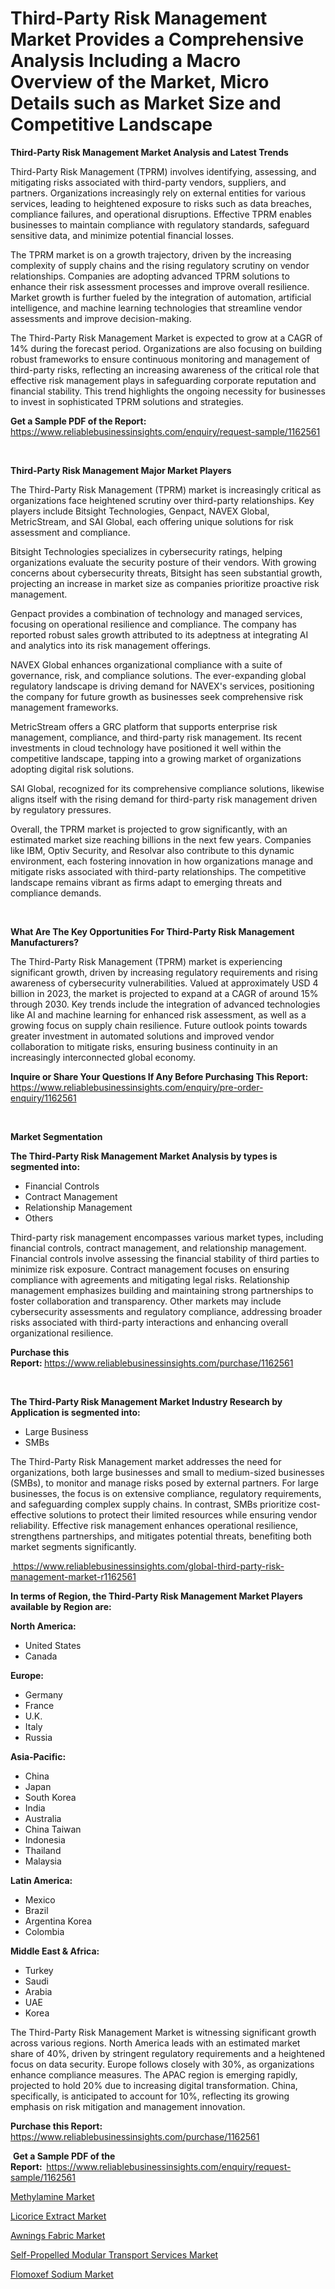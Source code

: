 <p><h1>Third-Party Risk Management Market Provides a Comprehensive Analysis Including a Macro Overview of the Market, Micro Details such as Market Size and Competitive Landscape</h1></p><p><strong>Third-Party Risk Management Market Analysis and Latest Trends</strong></p>
<p><p>Third-Party Risk Management (TPRM) involves identifying, assessing, and mitigating risks associated with third-party vendors, suppliers, and partners. Organizations increasingly rely on external entities for various services, leading to heightened exposure to risks such as data breaches, compliance failures, and operational disruptions. Effective TPRM enables businesses to maintain compliance with regulatory standards, safeguard sensitive data, and minimize potential financial losses.</p><p>The TPRM market is on a growth trajectory, driven by the increasing complexity of supply chains and the rising regulatory scrutiny on vendor relationships. Companies are adopting advanced TPRM solutions to enhance their risk assessment processes and improve overall resilience. Market growth is further fueled by the integration of automation, artificial intelligence, and machine learning technologies that streamline vendor assessments and improve decision-making.</p><p>The Third-Party Risk Management Market is expected to grow at a CAGR of 14% during the forecast period. Organizations are also focusing on building robust frameworks to ensure continuous monitoring and management of third-party risks, reflecting an increasing awareness of the critical role that effective risk management plays in safeguarding corporate reputation and financial stability. This trend highlights the ongoing necessity for businesses to invest in sophisticated TPRM solutions and strategies.</p></p>
<p><strong>Get a Sample PDF of the Report:&nbsp;</strong> <a href="https://www.reliablebusinessinsights.com/enquiry/request-sample/1162561?utm_campaign=112&utm_medium=2&utm_source=Github&utm_content=ia&utm_term=10122024&utm_id=third-party-risk-management">https://www.reliablebusinessinsights.com/enquiry/request-sample/1162561</a></p>
<p>&nbsp;</p>
<p><strong>Third-Party Risk Management Major Market Players</strong></p>
<p><p>The Third-Party Risk Management (TPRM) market is increasingly critical as organizations face heightened scrutiny over third-party relationships. Key players include Bitsight Technologies, Genpact, NAVEX Global, MetricStream, and SAI Global, each offering unique solutions for risk assessment and compliance.</p><p>Bitsight Technologies specializes in cybersecurity ratings, helping organizations evaluate the security posture of their vendors. With growing concerns about cybersecurity threats, Bitsight has seen substantial growth, projecting an increase in market size as companies prioritize proactive risk management.</p><p>Genpact provides a combination of technology and managed services, focusing on operational resilience and compliance. The company has reported robust sales growth attributed to its adeptness at integrating AI and analytics into its risk management offerings.</p><p>NAVEX Global enhances organizational compliance with a suite of governance, risk, and compliance solutions. The ever-expanding global regulatory landscape is driving demand for NAVEX's services, positioning the company for future growth as businesses seek comprehensive risk management frameworks.</p><p>MetricStream offers a GRC platform that supports enterprise risk management, compliance, and third-party risk management. Its recent investments in cloud technology have positioned it well within the competitive landscape, tapping into a growing market of organizations adopting digital risk solutions.</p><p>SAI Global, recognized for its comprehensive compliance solutions, likewise aligns itself with the rising demand for third-party risk management driven by regulatory pressures. </p><p>Overall, the TPRM market is projected to grow significantly, with an estimated market size reaching billions in the next few years. Companies like IBM, Optiv Security, and Resolvar also contribute to this dynamic environment, each fostering innovation in how organizations manage and mitigate risks associated with third-party relationships. The competitive landscape remains vibrant as firms adapt to emerging threats and compliance demands.</p></p>
<p>&nbsp;</p>
<p><strong>What Are The Key Opportunities For Third-Party Risk Management Manufacturers?</strong></p>
<p><p>The Third-Party Risk Management (TPRM) market is experiencing significant growth, driven by increasing regulatory requirements and rising awareness of cybersecurity vulnerabilities. Valued at approximately USD 4 billion in 2023, the market is projected to expand at a CAGR of around 15% through 2030. Key trends include the integration of advanced technologies like AI and machine learning for enhanced risk assessment, as well as a growing focus on supply chain resilience. Future outlook points towards greater investment in automated solutions and improved vendor collaboration to mitigate risks, ensuring business continuity in an increasingly interconnected global economy.</p></p>
<p><strong>Inquire or Share Your Questions If Any Before Purchasing This Report:</strong> <a href="https://www.reliablebusinessinsights.com/enquiry/pre-order-enquiry/1162561?utm_campaign=112&utm_medium=2&utm_source=Github&utm_content=ia&utm_term=10122024&utm_id=third-party-risk-management">https://www.reliablebusinessinsights.com/enquiry/pre-order-enquiry/1162561</a></p>
<p>&nbsp;</p>
<p><strong>Market Segmentation</strong></p>
<p><strong>The Third-Party Risk Management Market Analysis by types is segmented into:</strong></p>
<p><ul><li>Financial Controls</li><li>Contract Management</li><li>Relationship Management</li><li>Others</li></ul></p>
<p><p>Third-party risk management encompasses various market types, including financial controls, contract management, and relationship management. Financial controls involve assessing the financial stability of third parties to minimize risk exposure. Contract management focuses on ensuring compliance with agreements and mitigating legal risks. Relationship management emphasizes building and maintaining strong partnerships to foster collaboration and transparency. Other markets may include cybersecurity assessments and regulatory compliance, addressing broader risks associated with third-party interactions and enhancing overall organizational resilience.</p></p>
<p><strong>Purchase this Report:&nbsp;</strong><a href="https://www.reliablebusinessinsights.com/purchase/1162561?utm_campaign=112&utm_medium=2&utm_source=Github&utm_content=ia&utm_term=10122024&utm_id=third-party-risk-management">https://www.reliablebusinessinsights.com/purchase/1162561</a></p>
<p>&nbsp;</p>
<p><strong>The Third-Party Risk Management Market Industry Research by Application is segmented into:</strong></p>
<p><ul><li>Large Business</li><li>SMBs</li></ul></p>
<p><p>The Third-Party Risk Management market addresses the need for organizations, both large businesses and small to medium-sized businesses (SMBs), to monitor and manage risks posed by external partners. For large businesses, the focus is on extensive compliance, regulatory requirements, and safeguarding complex supply chains. In contrast, SMBs prioritize cost-effective solutions to protect their limited resources while ensuring vendor reliability. Effective risk management enhances operational resilience, strengthens partnerships, and mitigates potential threats, benefiting both market segments significantly.</p></p>
<p><a href="https://www.reliablebusinessinsights.com/global-third-party-risk-management-market-r1162561?utm_campaign=112&utm_medium=2&utm_source=Github&utm_content=ia&utm_term=10122024&utm_id=third-party-risk-management">&nbsp;https://www.reliablebusinessinsights.com/global-third-party-risk-management-market-r1162561</a></p>
<p><strong>In terms of Region, the Third-Party Risk Management Market Players available by Region are:</strong></p>
<p>
    <p> <strong> North America: </strong>
        <ul>
            <li>United States</li>
            <li>Canada</li>
        </ul>
        </p> 
    <p> <strong> Europe: </strong>
        <ul>
            <li>Germany</li>
            <li>France</li>
            <li>U.K.</li>
            <li>Italy</li>
            <li>Russia</li>
        </ul>
        </p> 
    <p> <strong> Asia-Pacific: </strong>
        <ul>
            <li>China</li>
            <li>Japan</li>
            <li>South Korea</li>
            <li>India</li>
            <li>Australia</li>
            <li>China Taiwan</li>
            <li>Indonesia</li>
            <li>Thailand</li>
            <li>Malaysia</li>
        </ul>
        </p> 
    <p> <strong> Latin America: </strong>
        <ul>
            <li>Mexico</li>
            <li>Brazil</li>
            <li>Argentina Korea</li>
            <li>Colombia</li>
        </ul>
        </p> 
    <p> <strong> Middle East & Africa: </strong>
        <ul>
            <li>Turkey</li>
            <li>Saudi</li>
            <li>Arabia</li>
            <li>UAE</li>
            <li>Korea</li>
        </ul>
    </p>
    </p>
<p><p>The Third-Party Risk Management Market is witnessing significant growth across various regions. North America leads with an estimated market share of 40%, driven by stringent regulatory requirements and a heightened focus on data security. Europe follows closely with 30%, as organizations enhance compliance measures. The APAC region is emerging rapidly, projected to hold 20% due to increasing digital transformation. China, specifically, is anticipated to account for 10%, reflecting its growing emphasis on risk mitigation and management innovation.</p></p>
<p><strong>Purchase this Report: </strong><a href="https://www.reliablebusinessinsights.com/purchase/1162561?utm_campaign=112&utm_medium=2&utm_source=Github&utm_content=ia&utm_term=10122024&utm_id=third-party-risk-management">https://www.reliablebusinessinsights.com/purchase/1162561</a></p>
<p>&nbsp;<strong>Get a Sample PDF of the Report:&nbsp;&nbsp;</strong><a href="https://www.reliablebusinessinsights.com/enquiry/request-sample/1162561?utm_campaign=112&utm_medium=2&utm_source=Github&utm_content=ia&utm_term=10122024&utm_id=third-party-risk-management">https://www.reliablebusinessinsights.com/enquiry/request-sample/1162561</a></p>
<p><strong></strong></p>
<p><p><a href="https://www.linkedin.com/pulse/methylamine-market-research-report-analyzing-growth-146-cagr-zhqxf?utm_campaign=112&utm_medium=2&utm_source=Github&utm_content=ia&utm_term=10122024&utm_id=third-party-risk-management">Methylamine Market</a></p><p><a href="https://www.linkedin.com/pulse/licorice-extract-market-growth-forecast-size-projected-149-cjehf?utm_campaign=112&utm_medium=2&utm_source=Github&utm_content=ia&utm_term=10122024&utm_id=third-party-risk-management">Licorice Extract Market</a></p><p><a href="https://www.linkedin.com/pulse/awnings-fabric-market-pulse-132-expansion-blueprint-2024-2031-8ohlf?utm_campaign=112&utm_medium=2&utm_source=Github&utm_content=ia&utm_term=10122024&utm_id=third-party-risk-management">Awnings Fabric Market</a></p><p><a href="https://github.com/jerhoskinson197676/Market-Research-Report-List-1/blob/main/self-propelled-modular-transport-services-market.md?utm_campaign=112&utm_medium=2&utm_source=Github&utm_content=ia&utm_term=10122024&utm_id=third-party-risk-management">Self-Propelled Modular Transport Services Market</a></p><p><a href="https://www.linkedin.com/pulse/global-flomoxef-sodium-market-analysis-explosive-growth-trends-cjwaf?utm_campaign=112&utm_medium=2&utm_source=Github&utm_content=ia&utm_term=10122024&utm_id=third-party-risk-management">Flomoxef Sodium Market</a></p></p>